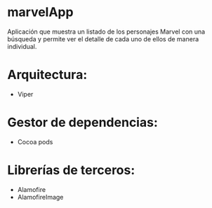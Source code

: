# marvelApp

Aplicación que muestra un listado de los personajes Marvel con una búsqueda y permite ver el detalle de cada uno de ellos de manera individual.

# Arquitectura:
- Viper

# Gestor de dependencias:
- Cocoa pods

# Librerías de terceros:
- Alamofire
- AlamofireImage
